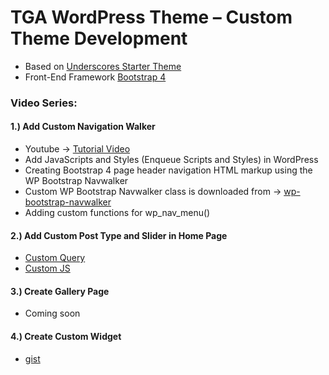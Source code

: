 # TGA WordPress Theme – Custom Theme Development
  - Based on [Underscores Starter Theme](https://underscores.me/)
  - Front-End Framework [Bootstrap 4](https://getbootstrap.com/)
  
### Video Series:

#### 1.) Add Custom Navigation Walker 
  - Youtube -> [Tutorial Video](https://www.youtube.com/watch?v=rckAJRGrgeE&list=PLJSTGGjsp0Mn5DoF6iiISwA2xoYH8biX7)
  - Add JavaScripts and Styles (Enqueue Scripts and Styles) in WordPress
  - Creating Bootstrap 4 page header navigation HTML markup using the WP Bootstrap Navwalker
  - Custom WP Bootstrap Navwalker class is downloaded from -> [wp-bootstrap-navwalker](https://github.com/wp-bootstrap/wp-bootstrap-navwalker)
  - Adding custom functions for wp_nav_menu()

#### 2.) Add Custom Post Type and Slider in Home Page
  - [Custom Query](https://gist.github.com/jun20/cd70955d46a30174d2c93db7d7551e1b)
  - [Custom JS](https://gist.github.com/jun20/112140cd6c654f243bae0fb183fd19b3)
#### 3.) Create Gallery Page
  - Coming soon
#### 4.) Create Custom Widget 
  - [gist](https://gist.github.com/jun20/dbbcaed3f18996ac302ed22195edde02)

